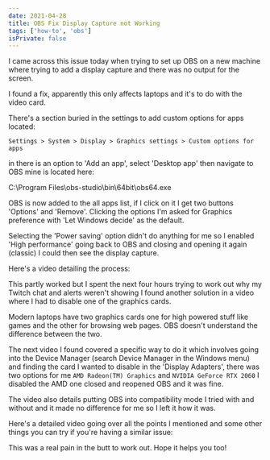 ```yaml
---
date: 2021-04-28
title: OBS Fix Display Capture not Working
tags: ['how-to', 'obs']
isPrivate: false
---
```


<script>
  import { YouTube } from 'sveltekit-embed'
</script>

I came across this issue today when trying to set up OBS on a new
machine where trying to add a display capture and there was no output
for the screen.

I found a fix, apparently this only affects laptops and it's to do
with the video card.

There's a section buried in the settings to add custom options for
apps located:

```text
Settings > System > Display > Graphics settings > Custom options for apps
```

in there is an option to 'Add an app', select 'Desktop app' then
navigate to OBS mine is located here:

C:\Program Files\obs-studio\bin\64bit\obs64.exe

OBS is now added to the all apps list, if I click on it I get two
buttons 'Options' and 'Remove'. Clicking the options I'm asked for
Graphics preference with 'Let Windows decide' as the default.

Selecting the 'Power saving' option didn't do anything for me so I
enabled 'High performance' going back to OBS and closing and opening
it again (classic) I could then see the display capture.

Here's a video detailing the process:

<YouTube youTubeId="5_YnG4j03yE" />

This partly worked but I spent the next four hours trying to work out
why my Twitch chat and alerts weren't showing I found another solution
in a video where I had to disable one of the graphics cards.

Modern laptops have two graphics cards one for high powered stuff like
games and the other for browsing web pages. OBS doesn't understand the
difference between the two.

The next video I found covered a specific way to do it which involves
going into the Device Manager (search Device Manager in the Windows
menu) and finding the card I wanted to disable in the 'Display
Adapters', there was two options for me `AMD Radeon(TM) Graphics` and
`NVIDIA GeForce RTX 2060` I disabled the AMD one closed and reopened
OBS and it was fine.

The video also details putting OBS into compatibility mode I tried
with and without and it made no difference for me so I left it how it
was.

<YouTube youTubeId="IexPI3oE4p0" />

Here's a detailed video going over all the points I mentioned and some
other things you can try if you're having a similar issue:

<!-- cSpell:ignore FrmcLHFCAiM -->

<YouTube youTubeId="FrmcLHFCAiM" />

This was a real pain in the butt to work out. Hope it helps you too!
